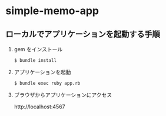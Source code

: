# simple-memo-app

## ローカルでアプリケーションを起動する手順

1. gem をインストール

    ```
    $ bundle install
    ```

2. アプリケーションを起動

    ```
    $ bundle exec ruby app.rb
    ```

3. ブラウザからアプリケーションにアクセス

    http://localhost:4567
